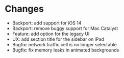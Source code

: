 # Changes

- Backport: add support for iOS 14
- Backport: remove buggy support for Mac Catalyst
- Feature: add option for the legacy UI
- UX: add section title for the sidebar on iPad
- Bugfix: network traffic cell is no longer selectable
- Bugfix: fix memory leaks in animated backgrounds
